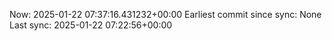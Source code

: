 Now: 2025-01-22 07:37:16.431232+00:00 Earliest commit since sync: None Last sync: 2025-01-22 07:22:56+00:00
